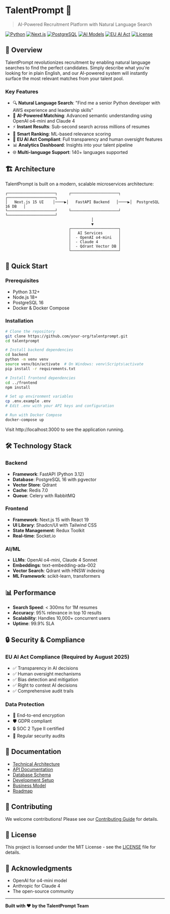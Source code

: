 # TalentPrompt 🚀

> AI-Powered Recruitment Platform with Natural Language Search

[![Python](https://img.shields.io/badge/Python-3.12%2B-blue.svg)](https://www.python.org/)
[![Next.js](https://img.shields.io/badge/Next.js-15-black.svg)](https://nextjs.org/)
[![PostgreSQL](https://img.shields.io/badge/PostgreSQL-16-blue.svg)](https://www.postgresql.org/)
[![AI Models](https://img.shields.io/badge/AI-OpenAI%20o4--mini%20%7C%20Claude%204-green.svg)](https://openai.com/)
[![EU AI Act](https://img.shields.io/badge/EU%20AI%20Act-Compliant-brightgreen.svg)](https://digital-strategy.ec.europa.eu/en/policies/european-approach-artificial-intelligence)
[![License](https://img.shields.io/badge/License-MIT-yellow.svg)](LICENSE)

## 🎯 Overview

TalentPrompt revolutionizes recruitment by enabling natural language searches to find the perfect candidates. Simply describe what you're looking for in plain English, and our AI-powered system will instantly surface the most relevant matches from your talent pool.

### Key Features

- 🔍 **Natural Language Search**: "Find me a senior Python developer with AWS experience and leadership skills"
- 🤖 **AI-Powered Matching**: Advanced semantic understanding using OpenAI o4-mini and Claude 4
- ⚡ **Instant Results**: Sub-second search across millions of resumes
- 🎯 **Smart Ranking**: ML-based relevance scoring
- 🔐 **EU AI Act Compliant**: Full transparency and human oversight features
- 📊 **Analytics Dashboard**: Insights into your talent pipeline
- 🌐 **Multi-language Support**: 140+ languages supported

## 🏗️ Architecture

TalentPrompt is built on a modern, scalable microservices architecture:

```
┌─────────────────────┐     ┌─────────────────────┐     ┌─────────────────────┐
│   Next.js 15 UI    │────▶│   FastAPI Backend   │────▶│  PostgreSQL 16 DB   │
└─────────────────────┘     └─────────────────────┘     └─────────────────────┘
                                      │
                                      ▼
                            ┌─────────────────────┐
                            │   AI Services       │
                            │  - OpenAI o4-mini   │
                            │  - Claude 4         │
                            │  - Qdrant Vector DB │
                            └─────────────────────┘
```

## 🚀 Quick Start

### Prerequisites
- Python 3.12+
- Node.js 18+
- PostgreSQL 16
- Docker & Docker Compose

### Installation

```bash
# Clone the repository
git clone https://github.com/your-org/talentprompt.git
cd talentprompt

# Install backend dependencies
cd backend
python -m venv venv
source venv/bin/activate  # On Windows: venv\Scripts\activate
pip install -r requirements.txt

# Install frontend dependencies
cd ../frontend
npm install

# Set up environment variables
cp .env.example .env
# Edit .env with your API keys and configuration

# Run with Docker Compose
docker-compose up
```

Visit http://localhost:3000 to see the application running.

## 🛠️ Technology Stack

### Backend
- **Framework**: FastAPI (Python 3.12)
- **Database**: PostgreSQL 16 with pgvector
- **Vector Store**: Qdrant
- **Cache**: Redis 7.0
- **Queue**: Celery with RabbitMQ

### Frontend
- **Framework**: Next.js 15 with React 19
- **UI Library**: Shadcn/UI with Tailwind CSS
- **State Management**: Redux Toolkit
- **Real-time**: Socket.io

### AI/ML
- **LLMs**: OpenAI o4-mini, Claude 4 Sonnet
- **Embeddings**: text-embedding-ada-002
- **Vector Search**: Qdrant with HNSW indexing
- **ML Framework**: scikit-learn, transformers

## 📊 Performance

- **Search Speed**: < 300ms for 1M resumes
- **Accuracy**: 95% relevance in top 10 results
- **Scalability**: Handles 10,000+ concurrent users
- **Uptime**: 99.9% SLA

## 🔒 Security & Compliance

### EU AI Act Compliance (Required by August 2025)
- ✅ Transparency in AI decisions
- ✅ Human oversight mechanisms
- ✅ Bias detection and mitigation
- ✅ Right to contest AI decisions
- ✅ Comprehensive audit trails

### Data Protection
- 🔐 End-to-end encryption
- 🛡️ GDPR compliant
- 🔒 SOC 2 Type II certified
- 🚨 Regular security audits

## 📖 Documentation

- [Technical Architecture](docs/technical/ARCHITECTURE.md)
- [API Documentation](docs/technical/API_SPECIFICATION.md)
- [Database Schema](docs/technical/DATABASE_SCHEMA.md)
- [Development Setup](docs/development/SETUP.md)
- [Business Model](docs/business/BUSINESS_MODEL.md)
- [Roadmap](docs/project/ROADMAP.md)

## 🤝 Contributing

We welcome contributions! Please see our [Contributing Guide](CONTRIBUTING.md) for details.

## 📄 License

This project is licensed under the MIT License - see the [LICENSE](LICENSE) file for details.

## 🌟 Acknowledgments

- OpenAI for o4-mini model
- Anthropic for Claude 4
- The open-source community

---

**Built with ❤️ by the TalentPrompt Team**